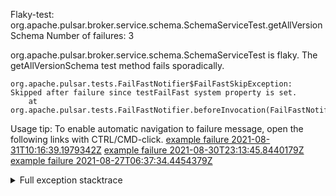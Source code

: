         
Flaky-test: org.apache.pulsar.broker.service.schema.SchemaServiceTest.getAllVersionSchema
Number of failures: 3

org.apache.pulsar.broker.service.schema.SchemaServiceTest is flaky. The getAllVersionSchema test method fails sporadically.

```
org.apache.pulsar.tests.FailFastNotifier$FailFastSkipException: Skipped after failure since testFailFast system property is set.
	at org.apache.pulsar.tests.FailFastNotifier.beforeInvocation(FailFastNotifier.java:88)

```

Usage tip: To enable automatic navigation to failure message, open the following links with CTRL/CMD-click.
[example failure 2021-08-31T10:16:39.1979342Z](https://github.com/apache/pulsar/runs/3471501156?check_suite_focus=true#step:10:1415)
[example failure 2021-08-30T23:13:45.8440179Z](https://github.com/apache/pulsar/runs/3467152431?check_suite_focus=true#step:9:675)
[example failure 2021-08-27T06:37:34.4454379Z](https://github.com/apache/pulsar/runs/3440411059?check_suite_focus=true#step:9:2597)


<details>
<summary>Full exception stacktrace</summary>
<code><pre>
org.apache.pulsar.tests.FailFastNotifier$FailFastSkipException: Skipped after failure since testFailFast system property is set.
	at org.apache.pulsar.tests.FailFastNotifier.beforeInvocation(FailFastNotifier.java:88)

</pre></code>
</details>

